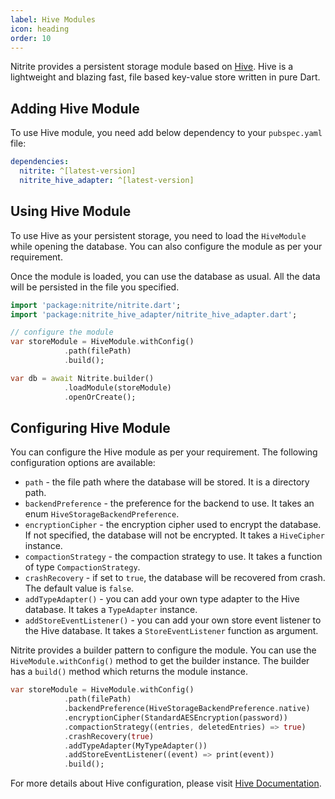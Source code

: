 ```yaml
---
label: Hive Modules
icon: heading
order: 10
---
```


Nitrite provides a persistent storage module based on [Hive](https://github.com/isar/hive). Hive is a lightweight and blazing fast, file based key-value store written in pure Dart.

## Adding Hive Module

To use Hive module, you need add below dependency to your `pubspec.yaml` file:

```yaml
dependencies:
  nitrite: ^[latest-version]
  nitrite_hive_adapter: ^[latest-version]
```

## Using Hive Module

To use Hive as your persistent storage, you need to load the `HiveModule` while opening the database. You can also configure the module as per your requirement.

Once the module is loaded, you can use the database as usual. All the data will be persisted in the file you specified.

```dart
import 'package:nitrite/nitrite.dart';
import 'package:nitrite_hive_adapter/nitrite_hive_adapter.dart';

// configure the module
var storeModule = HiveModule.withConfig()
            .path(filePath)
            .build();

var db = await Nitrite.builder()
            .loadModule(storeModule)
            .openOrCreate();
```

## Configuring Hive Module

You can configure the Hive module as per your requirement. The following configuration options are available:

- `path` - the file path where the database will be stored. It is a directory path.
- `backendPreference` - the preference for the backend to use. It takes an enum `HiveStorageBackendPreference`.
- `encryptionCipher` - the encryption cipher used to encrypt the database. If not specified, the database will not be encrypted. It takes a `HiveCipher` instance.
- `compactionStrategy` - the compaction strategy to use. It takes a function of type `CompactionStrategy`.
- `crashRecovery` - if set to `true`, the database will be recovered from crash. The default value is `false`.
- `addTypeAdapter()` - you can add your own type adapter to the Hive database. It takes a `TypeAdapter` instance.
- `addStoreEventListener()` - you can add your own store event listener to the Hive database. It takes a `StoreEventListener` function as argument.

Nitrite provides a builder pattern to configure the module. You can use the `HiveModule.withConfig()` method to get the builder instance. The builder has a `build()` method which returns the module instance.

```dart
var storeModule = HiveModule.withConfig()
            .path(filePath)
            .backendPreference(HiveStorageBackendPreference.native)
            .encryptionCipher(StandardAESEncryption(password))
            .compactionStrategy((entries, deletedEntries) => true)
            .crashRecovery(true)
            .addTypeAdapter(MyTypeAdapter())
            .addStoreEventListener((event) => print(event))
            .build();
```

For more details about Hive configuration, please visit [Hive Documentation](https://docs.hivedb.dev/).